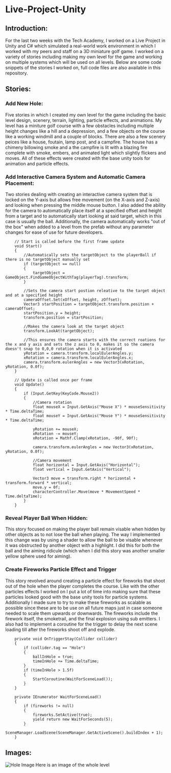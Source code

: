 # Live-Project-Unity

## Introduction:


For the last two weeks with the Tech Academy, I worked on a Live Project in Unity and C# which simulated a real-world work environment in which I worked with my peers and staff on a 3D miniature golf game. I worked on a variety of stories including making my own level for the game and working on multiple systems which will be used on all levels. Below are some code snippets of the stories I worked on, full code files are also available in this repository.

## Stories:

### Add New Hole:
Five stories in which I created my own level for the game including the basic level design, scenery, terrain, lighting, particle effects, and animations. My level has a miniture golf course with a few obstacles including multiple height changes like a hill and a depression, and a few objects on the course like a working windmill and a couple of blocks. There are also a few scenery peices like a house, foutain, lamp post, and a campfire. The house has a chimeny billowing smoke and a the campfire is lit with a blazing fire complete with smoke, embers, and animated light which slightly flickers and moves. All of these effects were created with the base unity tools for animation and particle effects.

### Add Interactive Camera System and Automatic Camera Placement:
Two stories dealing with creating an interactive camera system that is locked on the Y-axis but allows free movement (on the X-axis and Z-axis) and looking when pressing the middle mouse button. I also added the ability for the camera to automatically place itself at a specified offset and height from a target and to automatically start looking at said target, which in this case is usually the ball. Additionally, the camera automatically works "out of the box" when added to a level from the prefab without any parameter changes for ease of use for future developers.

~~~
    // Start is called before the first frame update
    void Start()
    {
        //Automatically sets the targetObject to the playerBall if there is no targetObject manually set
        if (targetObject == null)
        {
            targetObject = GameObject.FindGameObjectWithTag(playerTag).transform;
        }

        //Sets the camera start postion releative to the target object and at a specified height
        cameraOffset.Set(xOffset, height, zOffset);
        Vector3 startPosition = targetObject.transform.position + cameraOffset;
        startPosition.y = height;
        transform.position = startPosition;

        //Makes the camera look at the target object
        transform.LookAt(targetObject);

        //This ensures the camera starts with the correct roations for the x and y axis and sets the z axis to 0, makes it so the camera doesn't snap to 0,0,0 rotation when it is activated
        yRotation = camera.transform.localEulerAngles.y;
        xRotation = camera.transform.localEulerAngles.x;
        camera.transform.eulerAngles = new Vector3(xRotation, yRotation, 0.0f);
    }

    // Update is called once per frame
    void Update()
    {
        if (Input.GetKey(KeyCode.Mouse2))
        {
            //Camera rotation
            float mouseX = Input.GetAxis("Mouse X") * mouseSensitivity * Time.deltaTime;
            float mouseY = Input.GetAxis("Mouse Y") * mouseSensitivity * Time.deltaTime;

            yRotation += mouseX;
            xRotation -= mouseY;
            xRotation = Mathf.Clamp(xRotation, -90f, 90f);

            camera.transform.eulerAngles = new Vector3(xRotation, yRotation, 0.0f);

            //Camera movement
            float horizontal = Input.GetAxis("Horizontal");
            float vertical = Input.GetAxis("Vertical");

            Vector3 move = transform.right * horizontal + transform.forward * vertical;
            move.y = 0f;
            characterController.Move(move * MovementSpeed * Time.deltaTime);
        }
    }
~~~

### Reveal Player Ball When Hidden:
This story focused on making the player ball remain visable when hidden by other objects as to not lose the ball when playing. The way I implemented this change was by using a shader to allow the ball to be visable whenever it was obstructed by another object with a highlight. I did this for both the ball and the aiming ridicule (which when I did this story was another smaller yellow sphere used for aiming).

### Create Fireworks Particle Effect and Trigger
This story revolved around creating a particle effect for fireworks that shoot out of the hole when the player completes the course. Like with the other particles effects I worked on I put a lot of time into making sure that these particles looked good with the base unity tools for particle systems. Additionally I made sure to try to make these fireworks as scalable as possible since these are to be use on all future maps just in case someone needed to scale them upwards or downwards. The fireworks include the firework itself, the smoketrail, and the final explosion using sub emitters. I also had to implement a coroutine for the trigger to delay the next scene loading till after the fireworks shoot off and explode.

~~~
    private void OnTriggerStay(Collider collider)
    {
        if (collider.tag == "Hole")
        {
            ballInHole = true;
            timeInHole += Time.deltaTime;
        }
        if (timeInHole > 1.5f)
        {
            StartCoroutine(WaitForSceneLoad());
        }
    }
    
    private IEnumerator WaitForSceneLoad()
    {
        if (fireworks != null)
        {
            fireworks.SetActive(true);
            yield return new WaitForSeconds(5);
        }
        SceneManager.LoadScene(SceneManager.GetActiveScene().buildIndex + 1);
    }
~~~

## Images:
![Hole Image](https://user-images.githubusercontent.com/71560004/134138998-3214f5b8-65f9-4b61-ab81-c2861b72963b.png)
Here is an image of the whole level
